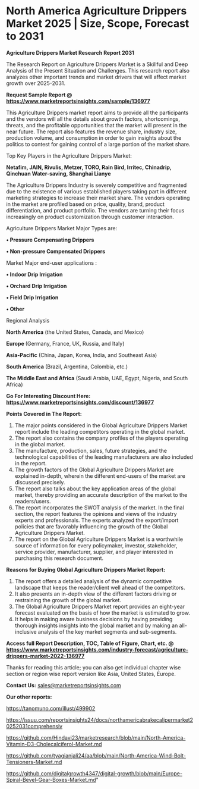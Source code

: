  # North America Agriculture Drippers Market 2025 | Size, Scope, Forecast to 2031

<strong>Agriculture Drippers Market Research Report 2031</strong>

The Research Report on Agriculture Drippers Market is a Skillful and Deep Analysis of the Present Situation and Challenges. This research report also analyzes other important trends and market drivers that will affect market growth over 2025-2031.

<strong>Request Sample Report @ <a href=https://www.marketreportsinsights.com/sample/136977>https://www.marketreportsinsights.com/sample/136977</a></strong>

This Agriculture Drippers market report aims to provide all the participants and the vendors will all the details about growth factors, shortcomings, threats, and the profitable opportunities that the market will present in the near future. The report also features the revenue share, industry size, production volume, and consumption in order to gain insights about the politics to contest for gaining control of a large portion of the market share.

Top Key Players in the Agriculture Drippers Market:

<strong>Netafim, JAIN, Rivulis, Metzer, TORO, Rain Bird, Irritec, Chinadrip, Qinchuan Water-saving, Shanghai Lianye</strong>

The Agriculture Drippers Industry is severely competitive and fragmented due to the existence of various established players taking part in different marketing strategies to increase their market share. The vendors operating in the market are profiled based on price, quality, brand, product differentiation, and product portfolio. The vendors are turning their focus increasingly on product customization through customer interaction.

Agriculture Drippers Market Major Types are:

<strong>• Pressure Compensating Drippers

• Non-pressure Compensated Drippers</strong>

Market Major end-user applications :

<strong>• Indoor Drip Irrigation

• Orchard Drip Irrigation

• Field Drip Irrigation

• Other</strong>

Regional Analysis

</u><strong><b>North America</b></strong> (the United States, Canada, and Mexico)

<strong><b>Europe </b></strong>(Germany, France, UK, Russia, and Italy)

<strong><b>Asia-Pacific</b></strong> (China, Japan, Korea, India, and Southeast Asia)

<strong><b>South America</b></strong> (Brazil, Argentina, Colombia, etc.)

<strong><b>The Middle East and Africa</b></strong> (Saudi Arabia, UAE, Egypt, Nigeria, and South Africa)

<strong>Go For Interesting Discount Here: <a href=https://www.marketreportsinsights.com/discount/136977>https://www.marketreportsinsights.com/discount/136977</a></strong>

<strong>Points Covered in The Report:</strong>
<ol>
  <li>The major points considered in the Global Agriculture Drippers Market report include the leading competitors operating in the global market.</li>
  <li>The report also contains the company profiles of the players operating in the global market.</li>
  <li>The manufacture, production, sales, future strategies, and the technological capabilities of the leading manufacturers are also included in the report.</li>
  <li>The growth factors of the Global Agriculture Drippers Market are explained in-depth, wherein the different end-users of the market are discussed precisely.</li>
  <li>The report also talks about the key application areas of the global market, thereby providing an accurate description of the market to the readers/users.</li>
  <li>The report incorporates the SWOT analysis of the market. In the final section, the report features the opinions and views of the industry experts and professionals. The experts analyzed the export/import policies that are favorably influencing the growth of the Global Agriculture Drippers Market.</li>
  <li>The report on the Global Agriculture Drippers Market is a worthwhile source of information for every policymaker, investor, stakeholder, service provider, manufacturer, supplier, and player interested in purchasing this research document.</li>
</ol>
<strong>Reasons for Buying Global Agriculture Drippers Market Report:</strong>

<ol>
  <li>The report offers a detailed analysis of the dynamic competitive landscape that keeps the reader/client well ahead of the competitors.</li>
  <li>It also presents an in-depth view of the different factors driving or restraining the growth of the global market.</li>
  <li>The Global Agriculture Drippers Market report provides an eight-year forecast evaluated on the basis of how the market is estimated to grow.</li>
  <li>It helps in making aware business decisions by having providing thorough insights insights into the global market and by making an all-inclusive analysis of the key market segments and sub-segments.</li>
</ol>
<strong>Access full Report Description, TOC, Table of Figure, Chart, etc. @ <a href=https://www.marketreportsinsights.com/industry-forecast/agriculture-drippers-market-2022-136977>https://www.marketreportsinsights.com/industry-forecast/agriculture-drippers-market-2022-136977</a></strong>


Thanks for reading this article; you can also get individual chapter wise section or region wise report version like Asia, United States, Europe.

<strong>Contact Us:</strong>
sales@marketreportsinsights.com

<strong>Our other reports:</strong>

<a href=https://tanomuno.com/illust/499902>https://tanomuno.com/illust/499902</a>

<a href=https://issuu.com/reportsinsights24/docs/northamericabrakecalipermarket20252031comprehensiv>https://issuu.com/reportsinsights24/docs/northamericabrakecalipermarket20252031comprehensiv</a>

<a href=https://github.com/Hindavi23/marketresearch/blob/main/North-America-Vitamin-D3-Cholecalciferol-Market.md>https://github.com/Hindavi23/marketresearch/blob/main/North-America-Vitamin-D3-Cholecalciferol-Market.md</a>

<a href=https://github.com/tyagianjali24/aa/blob/main/North-America-Wind-Bolt-Tensioners-Market.md>https://github.com/tyagianjali24/aa/blob/main/North-America-Wind-Bolt-Tensioners-Market.md</a>

<a href=https://github.com/digitalgrowth4347/digital-growth/blob/main/Europe-Spiral-Bevel-Gear-Boxes-Market.md>https://github.com/digitalgrowth4347/digital-growth/blob/main/Europe-Spiral-Bevel-Gear-Boxes-Market.md</a>"
